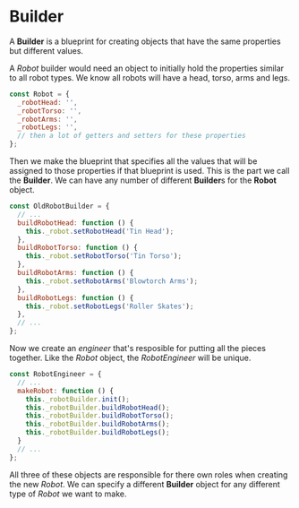 # Builder
A **Builder** is a blueprint for creating objects that have the same properties but different values.

A *Robot* builder would need an object to initially hold the properties similar to all robot types. We know all robots will have a head, torso, arms and legs.

```js
const Robot = {
  _robotHead: '',
  _robotTorso: '',
  _robotArms: '',
  _robotLegs: '',
  // then a lot of getters and setters for these properties
};
```

Then we make the blueprint that specifies all the values that will be assigned to those properties if that blueprint is used. This is the part we call the **Builder**. We can have any number of different **Builder**s for the **Robot** object. 

```js
const OldRobotBuilder = {
  // ...
  buildRobotHead: function () {
    this._robot.setRobotHead('Tin Head');
  },
  buildRobotTorso: function () {
    this._robot.setRobotTorso('Tin Torso');
  },
  buildRobotArms: function () {
    this._robot.setRobotArms('Blowtorch Arms');
  },
  buildRobotLegs: function () {
    this._robot.setRobotLegs('Roller Skates');
  },
  // ...
};
```

Now we create an *engineer* that's resposible for putting all the pieces together. Like the *Robot* object, the *RobotEngineer* will be unique.

```js
const RobotEngineer = {
  // ...
  makeRobot: function () {
    this._robotBuilder.init();
    this._robotBuilder.buildRobotHead();
    this._robotBuilder.buildRobotTorso();
    this._robotBuilder.buildRobotArms();
    this._robotBuilder.buildRobotLegs();
  }
  // ...
};
```

All three of these objects are responsible for there own roles when creating the new *Robot*. We can specify a different **Builder** object for any different type of *Robot* we want to make.